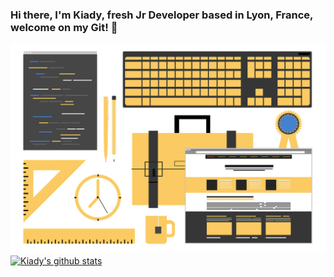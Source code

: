 ### Hi there, I'm Kiady, fresh Jr Developer based in Lyon, France, welcome on my Git! 👋
![Cover](https://github.com/Kiady9/Kiady9/blob/main/Git_README_img/Git_Banner_1280.png)
[![Kiady's github stats](https://github-readme-stats.vercel.app/api?username=Kiady9&theme=blue-green)](https://github.com/Kiady9/Kiady9/blob/main/README.md)
